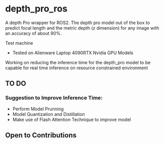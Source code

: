 # depth_pro_ros
A depth Pro wrapper for ROS2.
The depth pro model out  of the box to predict focal length and the metric depth (z dimension) for any image with an accuracy of about 90%.

Test machine
 - Tested  on Alienware Laptop 4090RTX Nvidia GPU
 Models
 
 Working on reducing the inference time for the depth_pro model to be capable for real time inference on resource constrained environment


## TO DO
### Suggestion to Improve Inference Time:
-  Perform Model Prunning
-  Model Quantization and Distillation
-  Make use of Flash Attention Technique to improve model

## Open to Contributions

